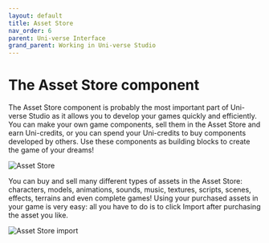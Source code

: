 ```yaml
---
layout: default
title: Asset Store
nav_order: 6
parent: Uni-verse Interface
grand_parent: Working in Uni-verse Studio
---
```


# The Asset Store component

The Asset Store component is probably the most important part of Uni-verse Studio as it allows you to develop your games quickly and efficiently. You can make your own game components, sell them in the Asset Store and earn Uni-credits, or you can spend your Uni-credits to buy components developed by others. Use these components as building blocks to create the game of your dreams!

![Asset Store]({{site.url}}{{site.baseurl}}/content/images/asset-store.png)

You can buy and sell many different types of assets in the Asset Store: characters, models, animations, sounds, music, textures, scripts, scenes, effects, terrains and even complete games! Using your purchased assets in your game is very easy: all you have to do is to click Import after purchasing the asset you like.

![Asset Store import]({{site.url}}{{site.baseurl}}/content/images/asset-store-import.png)